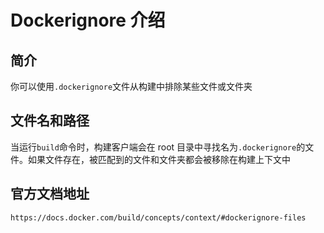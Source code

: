 # Dockerignore 介绍

## 简介

你可以使用`.dockerignore`文件从构建中排除某些文件或文件夹

## 文件名和路径

当运行`build`命令时，构建客户端会在 root 目录中寻找名为`.dockerignore`的文件。如果文件存在，被匹配到的文件和文件夹都会被移除在构建上下文中

## 官方文档地址

`https://docs.docker.com/build/concepts/context/#dockerignore-files`
